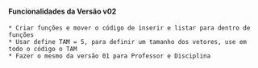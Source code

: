 #### Funcionalidades da Versão v02 ####

    * Criar funções e mover o código de inserir e listar para dentro de funções
    * Usar define TAM = 5, para definir um tamanho dos vetores, use em todo o código o TAM
    * Fazer o mesmo da versão 01 para Professor e Disciplina